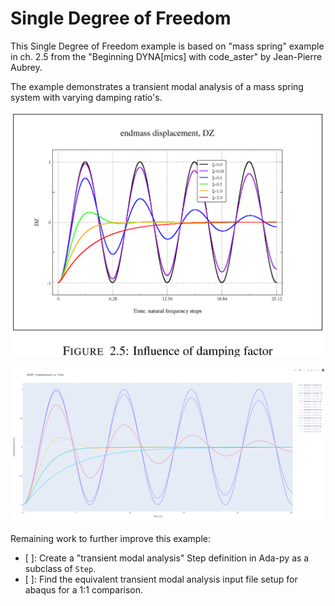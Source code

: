 # Single Degree of Freedom

This Single Degree of Freedom example is based on "mass spring" example in ch. 2.5 from the 
"Beginning DYNA[mics] with code_aster" by Jean-Pierre Aubrey.

The example demonstrates a transient modal analysis of a mass spring system with varying damping ratio's. 

![sdof displacement results from the book](./sdof_displ_plot_book.png)

![sdof displacement results using ada-py](./sdof_displ_plot_adapy.png)

Remaining work to further improve this example:

* [ ]: Create a "transient modal analysis" Step definition in Ada-py as a subclass of `Step`. 
* [ ]: Find the equivalent transient modal analysis input file setup for abaqus for a 1:1 comparison.  

